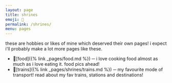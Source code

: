 ```yaml
---
layout: page
title: shrines
emoji: 🍜
permalink: /shrines/
menu: pages
---
```

these are hobbies or likes of mine which deserved their own pages! i expect i'll probably make a lot more pages like these.

* 🍏[food]({% link _pages/food.md %}) ─ i love cooking food almost as much as i love eating it. food pics ahead!
* 🚅[trains]({% link _pages/shrines/trains.md %}) ─ my favourite mode of transport! read about my fav trains, stations and destinations!